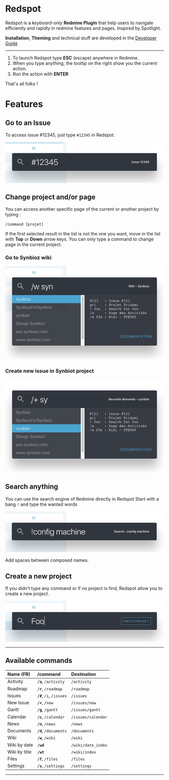 # Redspot

Redspot is a _keyboard-only_ **Redmine Plugin** that help users to navigate
efficiently and rapidly in redmine features and pages. Inspired by Spotlight.

**Installation**, **Theming** and technical stuff are developed in the [Developer Guide](developer.md)

---

1. To launch Redspot type **ESC** (escape) anywhere in Redmine.
1. When you type anything, the tooltip on the right show you the current action.
1. Run the action with **ENTER**

That's all folks !

# Features

## Go to an Issue

To access issue #12345, just type `#12345` in Redspot.

![](doc_img/issue.png)

## Change project and/or page

You can access another specific page of the current or another project by typing :
```
/command [projet]
```
If the first selected result in the list is not the one you want, move in the list with **Top** or **Down** arrow keys.
You can only type a command to change page in the current project.

### Go to Synbioz wiki

![](doc_img/wiki_syn.png)

### Create new issue in Synbiot project

![](doc_img/new_issue.png)

## Search anything

You can use the search engine of Redmine directly in Redspot
Start with a bang `!` and type the wanted words

![](doc_img/search.png)

Add spaces between composed names.

## Create a new project

If you didn't type any command or if no project is find, Redspot allow you to create a new project.

![](doc_img/create.png)

---

## Available commands

| Name (FR) | /command  | Destination |
|:---|:---|:---|
| Activity |  **`/a`**, `/activity` | `/activity` |
| Roadmap |  **`/r`**, `/roadmap` | `/roadmap` |
| Issues |  **`/#`**, `/i`, `/issues` | `/issues` |
| New Issue |  **`/+`**, `/new` | `/issues/new` |
| Gantt |  **`/g`**, `/gantt` | `/issues/gantt` |
| Calendar |  **`/c`**, `/calendar` | `/issues/calendar` |
| News |  **`/n`**, `/news` | `/news` |
| Documents |  **`/d`**, `/documents` | `/documents` |
| Wiki |  **`/w`**, `/wiki` | `/wiki` |
| Wiki by date |  **`/wd`** | `/wiki/date_index` |
| Wiki by title |  **`/wt`** | `/wiki/index` |
| Files |  **`/f`**, `/files` | `/files` |
| Settings |  **`/s`**, `/settings` | `/settings` |

---